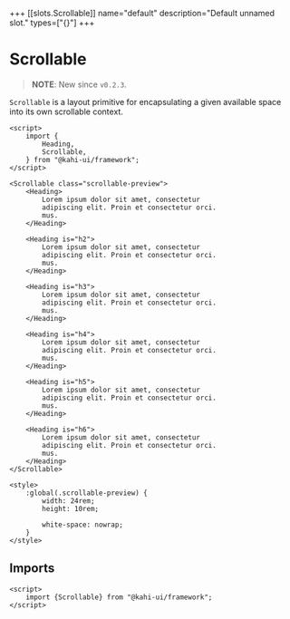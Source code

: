 +++
[[slots.Scrollable]]
name="default"
description="Default unnamed slot."
types=["{}"]
+++

# Scrollable

> **NOTE**: New since `v0.2.3`.

`Scrollable` is a layout primitive for encapsulating a given available space into its own scrollable context.

```svelte {title="Scrollable Preview" mode="repl"}
<script>
    import {
        Heading,
        Scrollable,
    } from "@kahi-ui/framework";
</script>

<Scrollable class="scrollable-preview">
    <Heading>
        Lorem ipsum dolor sit amet, consectetur
        adipiscing elit. Proin et consectetur orci.
        mus.
    </Heading>

    <Heading is="h2">
        Lorem ipsum dolor sit amet, consectetur
        adipiscing elit. Proin et consectetur orci.
        mus.
    </Heading>

    <Heading is="h3">
        Lorem ipsum dolor sit amet, consectetur
        adipiscing elit. Proin et consectetur orci.
        mus.
    </Heading>

    <Heading is="h4">
        Lorem ipsum dolor sit amet, consectetur
        adipiscing elit. Proin et consectetur orci.
        mus.
    </Heading>

    <Heading is="h5">
        Lorem ipsum dolor sit amet, consectetur
        adipiscing elit. Proin et consectetur orci.
        mus.
    </Heading>

    <Heading is="h6">
        Lorem ipsum dolor sit amet, consectetur
        adipiscing elit. Proin et consectetur orci.
        mus.
    </Heading>
</Scrollable>

<style>
    :global(.scrollable-preview) {
        width: 24rem;
        height: 10rem;

        white-space: nowrap;
    }
</style>
```

## Imports

```svelte {title="Scrollable Imports"}
<script>
    import {Scrollable} from "@kahi-ui/framework";
</script>
```
